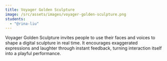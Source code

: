 ```yaml
---
title: Voyager Golden Sculpture
image: /src/assets/images/voyager-golden-sculpture.png
students:
  - "@rina-liu"
---
```

Voyager Golden Sculpture invites people to use their faces and voices to shape a digital sculpture in real time. It encourages exaggerated expressions and laughter through instant feedback, turning interaction itself into a playful performance.